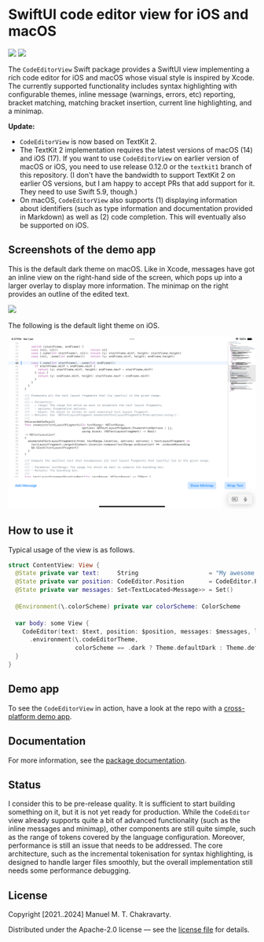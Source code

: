 # SwiftUI code editor view for iOS and macOS

[![](https://img.shields.io/endpoint?url=https%3A%2F%2Fswiftpackageindex.com%2Fapi%2Fpackages%2Fmchakravarty%2FCodeEditorView%2Fbadge%3Ftype%3Dplatforms)](https://swiftpackageindex.com/mchakravarty/CodeEditorView)
[![](https://img.shields.io/endpoint?url=https%3A%2F%2Fswiftpackageindex.com%2Fapi%2Fpackages%2Fmchakravarty%2FCodeEditorView%2Fbadge%3Ftype%3Dswift-versions)](https://swiftpackageindex.com/mchakravarty/CodeEditorView)

The `CodeEditorView` Swift package provides a SwiftUI view implementing a rich code editor for iOS and macOS whose visual style is inspired by Xcode. The currently supported functionality includes syntax highlighting with configurable themes, inline message (warnings, errors, etc) reporting, bracket matching, matching bracket insertion, current line highlighting, and a minimap.

**Update:**

* `CodeEditorView` is now based on TextKit 2.
* The TextKit 2 implementation requires the latest versions of macOS (14) and iOS (17). If you want to use `CodeEditorView` on earlier version of macOS or iOS, you need to use release 0.12.0 or the `textkit1` branch of this repository. (I don't have the bandwidth to support TextKit 2 on earlier OS versions, but I am happy to accept PRs that add support for it. They need to use Swift 5.9, though.)
* On macOS, `CodeEditorView` also supports (1) displaying information about identifiers (such as type information and documentation provided in Markdown) as well as (2) code completion. This will eventually also be supported on iOS.

## Screenshots of the demo app

This is the default dark theme on macOS. Like in Xcode, messages have got an inline view on the right-hand side of the screen, which pops up into a larger overlay to display more information. The minimap on the right provides an outline of the edited text.

<img src="app-demo-images/macOS-dark-example.png">

The following is the default light theme on iOS. 

<img src="app-demo-images/iOS-light-example.png">


## How to use it

Typical usage of the view is as follows.

```swift
struct ContentView: View {
  @State private var text:     String                    = "My awesome code..."
  @State private var position: CodeEditor.Position       = CodeEditor.Position()
  @State private var messages: Set<TextLocated<Message>> = Set()

  @Environment(\.colorScheme) private var colorScheme: ColorScheme

  var body: some View {
    CodeEditor(text: $text, position: $position, messages: $messages, language: .swift)
      .environment(\.codeEditorTheme,
                   colorScheme == .dark ? Theme.defaultDark : Theme.defaultLight)
  }
}
```


## Demo app

To see the `CodeEditorView` in action, have a look at the repo with a [cross-platform demo app](https://github.com/mchakravarty/CodeEditorDemo).


## Documentation

For more information, see the [package documentation](Documentation/Overview.md).


## Status

I consider this to be pre-release quality. It is sufficient to start building something on it, but it is not yet ready for production. While the `CodeEditor` view already supports quite a bit of advanced functionality (such as the inline messages and minimap), other components are still quite simple, such as the range of tokens covered by the language configuration. Moreover, performance is still an issue that needs to be addressed. The core architecture, such as the incremental tokenisation for syntax highlighting, is designed to handle larger files smoothly, but the overall implementation still needs some performance debugging.


## License

Copyright [2021..2024] Manuel M. T. Chakravarty. 

Distributed under the Apache-2.0 license — see the [license file](LICENSE) for details.
